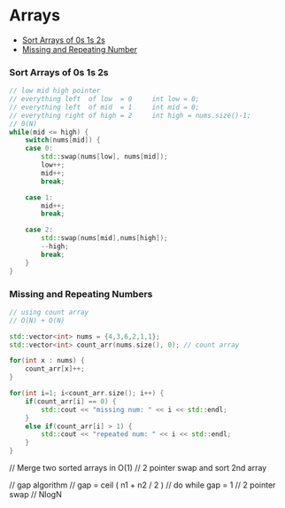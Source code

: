 # Arrays

* [Sort Arrays of 0s 1s 2s](#sort-arrays-of-0s-1s-2s)
* [Missing and Repeating Number](#missing-and-repeating-numbers)


### Sort Arrays of 0s 1s 2s
```cpp
// low mid high pointer
// everything left  of low  = 0     int low = 0;
// everything left  of mid  = 1     int mid = 0;
// everything right of high = 2     int high = nums.size()-1;
// 0(N)
while(mid <= high) {
    switch(nums[mid]) {
    case 0:
        std::swap(nums[low], nums[mid]);
        low++;
        mid++;
        break;

    case 1:
        mid++;
        break;

    case 2:
        std::swap(nums[mid],nums[high]);
        --high;
        break;
    }
}
```

### Missing and Repeating Numbers
```cpp
// using count array
// O(N) + O(N)

std::vector<int> nums = {4,3,6,2,1,1};
std::vector<int> count_arr(nums.size(), 0); // count array

for(int x : nums) {
    count_arr[x]++;
}

for(int i=1; i<count_arr.size(); i++) {
    if(count_arr[i] == 0) {
        std::cout << "missing num: " << i << std::endl;
    }
    else if(count_arr[i] > 1) {
        std::cout << "repeated num: " << i << std::endl;
    }
}
```

// Merge two sorted arrays in O(1)
// 2 pointer swap and sort 2nd array

// gap algorithm
    // gap = ceil ( n1 + n2 / 2 )
// do while gap = 1
// 2 pointer swap
// NlogN
